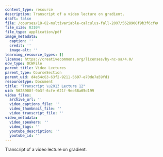 ```yaml
---
content_type: resource
description: Transcript of a video lecture on gradient.
draft: false
file: /courses/18-02-multivariable-calculus-fall-2007/5628908f9b3f6cfe621f9ee38a65d199_18_022007L12.pdf
file_size: 83104
file_type: application/pdf
image_metadata:
  caption: ''
  credit: ''
  image-alt: ''
learning_resource_types: []
license: https://creativecommons.org/licenses/by-nc-sa/4.0/
ocw_type: OCWFile
parent_title: Video Lectures
parent_type: CourseSection
parent_uid: d4e54c63-63f2-9211-5697-e70de7a59fd1
resourcetype: Document
title: "Transcript \u2013 Lecture 12"
uid: 5628908f-9b3f-6cfe-621f-9ee38a65d199
video_files:
  archive_url: ''
  video_captions_file: ''
  video_thumbnail_file: ''
  video_transcript_file: ''
video_metadata:
  video_speakers: ''
  video_tags: ''
  youtube_description: ''
  youtube_id: ''
---
```

Transcript of a video lecture on gradient.